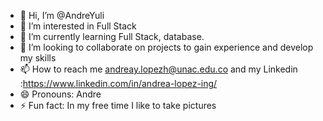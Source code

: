 - 👋 Hi, I’m @AndreYuli
- 👀 I’m interested in Full Stack
- 🌱 I’m currently learning Full Stack, database.
- 💞️ I’m looking to collaborate on projects to gain experience and develop my skills
- 📫 How to reach me andreay.lopezh@unac.edu.co and my Linkedin :https://www.linkedin.com/in/andrea-lopez-ing/
- 😄 Pronouns: Andre
- ⚡ Fun fact: In my free time I like to take pictures

<!---
AndreYuli/AndreYuli is a ✨ special ✨ repository because its `README.md` (this file) appears on your GitHub profile.
You can click the Preview link to take a look at your changes.
--->
